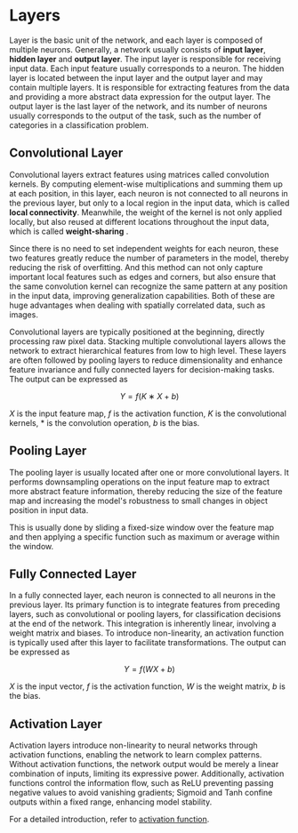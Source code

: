 # Layers

Layer is the basic unit of the network, and each layer is composed of multiple neurons. Generally, a network usually consists of **input layer**, **hidden layer** and **output layer**. The input layer is responsible for receiving input data. Each input feature usually corresponds to a neuron. The hidden layer is located between the input layer and the output layer and may contain multiple layers. It is responsible for extracting features from the data and providing a more abstract data expression for the output layer. The output layer is the last layer of the network, and its number of neurons usually corresponds to the output of the task, such as the number of categories in a classification problem. 

## Convolutional Layer

Convolutional layers extract features using matrices called convolution kernels. By computing element-wise multiplications and summing them up at each position, in this layer, each neuron is not connected to all neurons in the previous layer, but only to a local region in the input data, which is called **local connectivity**. Meanwhile, the weight of the kernel is not only applied locally, but also reused at different locations throughout the input data, which is called **weight-sharing** .

Since there is no need to set independent weights for each neuron, these two features greatly reduce the number of parameters in the model, thereby reducing the risk of overfitting. And this method can not only capture important local features such as edges and corners, but also ensure that the same convolution kernel can recognize the same pattern at any position in the input data, improving generalization capabilities. Both of these are huge advantages when dealing with spatially correlated data, such as images.

Convolutional layers are typically positioned at the beginning, directly processing raw pixel data. Stacking multiple convolutional layers allows the network to extract hierarchical features from low to high level. These layers are often followed by pooling layers to reduce dimensionality and enhance feature invariance and fully connected layers for decision-making tasks. The output can be expressed as

$$
Y=f(K∗X+b)
$$

$X$ is the input feature map, $f$ is the activation function, $K$ is the convolutional kernels, $*$ is the convolution operation, $b$​ is the bias.

## Pooling Layer

The pooling layer is usually located after one or more convolutional layers. It performs downsampling operations on the input feature map to extract more abstract feature information, thereby reducing the size of the feature map and increasing the model's robustness to small changes in object position in input data.

This is usually done by sliding a fixed-size window over the feature map and then applying a specific function such as maximum or average within the window.

## Fully Connected Layer

In a fully connected layer, each neuron is connected to all neurons in the previous layer. Its primary function is to integrate features from preceding layers, such as convolutional or pooling layers, for classification decisions at the end of the network. This integration is inherently linear, involving a weight matrix and biases. To introduce non-linearity, an activation function is typically used after this layer to facilitate transformations. The output can be expressed as

$$
Y=f(WX+b)
$$

$X$ is the input vector, $f$ is the activation function, $W$ is the weight matrix, $b$ is the bias.

## Activation Layer

Activation layers introduce non-linearity to neural networks through activation functions, enabling the network to learn complex patterns. Without activation functions, the network output would be merely a linear combination of inputs, limiting its expressive power. Additionally, activation functions control the information flow, such as ReLU preventing passing negative values to avoid vanishing gradients; Sigmoid and Tanh confine outputs within a fixed range, enhancing model stability.

For a detailed introduction, refer to [activation function](./activation_function.md).
